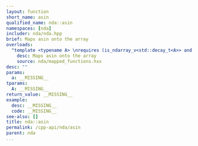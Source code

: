 ```yaml
---
layout: function
short_name: asin
qualified_name: nda::asin
namespaces: [nda]
includer: nda/nda.hpp
brief: Maps asin onto the array
overloads:
  "template <typename A> \nrequires (is_ndarray_v<std::decay_t<A>> and (get_algebra<std::decay_t<A>> != 'M')) \n\nauto asin(A && a)":
    desc: Maps asin onto the array
    source: nda/mapped_functions.hxx
desc: ""
params:
  a: __MISSING__
tparams:
  A: __MISSING__
return_value: __MISSING__
example:
  desc: __MISSING__
  code: __MISSING__
see-also: []
title: nda::asin
permalink: /cpp-api/nda/asin
parent: nda
...
```



